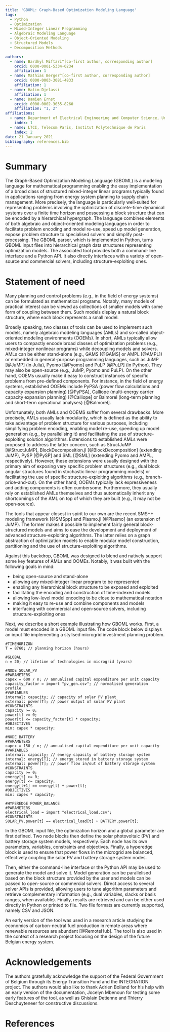 ```yaml
---
title: 'GBOML: Graph-Based Optimization Modeling Language'
tags:
  - Python
  - Optimization
  - Mixed-Integer Linear Programming
  - Algebraic Modeling Language
  - Object-Oriented Modeling
  - Structured Models
  - Decomposition Methods

authors:
  - name: Bardhyl Miftari^[co-first author, corresponding author]
    orcid: 0000-0001-5334-0234
    affiliation: 1
  - name: Mathias Berger^[co-first author, corresponding author]
    orcid: 0000-0003-3081-4833
    affiliation: 1
  - name: Hatim Djelassi
    affiliation: 1
  - name: Damien Ernst
    orcid: 0000-0002-3035-8260
    affiliation: "1, 2"
affiliations:
  - name: Department of Electrical Engineering and Computer Science, University of Liège
    index: 1
  - name: LTCI, Telecom Paris, Institut Polytechnique de Paris
    index: 2
date: 21 January 2021
bibliography: references.bib
---
```


# Summary

The Graph-Based Optimization Modeling Language (GBOML) is a modeling language for mathematical programming enabling the easy implementation of a broad class of structured mixed-integer linear programs typically found in applications ranging from energy system planning to supply chain management. More precisely, the language is particularly well-suited for representing problems involving the optimization of discrete-time dynamical systems over a finite time horizon and possessing a block structure that can be encoded by a hierarchical hypergraph. The language combines elements of both algebraic and object-oriented modeling languages in order to facilitate problem encoding and model re-use, speed up model generation, expose problem structure to specialised solvers and simplify post-processing. The GBOML parser, which is implemented in Python, turns GBOML input files into hierarchical graph data structures representing optimization models. The associated tool provides both a command-line interface and a Python API. It also directly interfaces with a variety of open-source and commercial solvers, including structure-exploiting ones.

# Statement of need

Many planning and control problems (e.g., in the field of energy systems) can be formulated as mathematical programs. Notably, many models of practical interest can be viewed as collections of smaller models with some form of coupling between them. Such models display a natural block structure, where each block represents a small model.

Broadly speaking, two classes of tools can be used to implement such models, namely algebraic modeling languages (AMLs) and so-called object-oriented modeling environments (OOEMs). In short, AMLs typically allow users to compactly encode broad classes of optimization problems (e.g., mixed-integer nonlinear programs) while decoupling models and solvers. AMLs can be either stand-alone (e.g., GAMS [@GAMS] or AMPL [@AMPL]) or embedded in general-purpose programming languages, such as JuMP [@JuMP] (in Julia), Pyomo [@Pyomo] and PuLP [@PuLP] (in Python). They may also be open-source (e.g., JuMP, Pyomo and PuLP). On the other hand, OOEMs usually make it easy to construct instances of specific problems from pre-defined components. For instance, in the field of energy systems, established OOEMs include PyPSA (power flow calculations and capacity expansion planning) [@PyPSA], Calliope (multi-energy carrier capacity expansion planning) [@Calliope] or Balmorel (long-term planning and short-term operational analyses) [@Balmorel].

Unfortunately, both AMLs and OOEMS suffer from several drawbacks. More precisely, AMLs usually lack modularity, which is defined as the ability to take advantage of problem structure for various purposes, including simplifying problem encoding, enabling model re-use, speeding up model generation (e.g., by parallelising it) and facilitating the use of structure-exploiting solution algorithms. Extensions to established AMLs were proposed to address the latter concern, such as StructJuMP [@StructJuMP], BlockDecomposition.jl [@BlockDecomposition] (extending JuMP), PySP [@PySP] and SML [@SML] (extending Pyomo and AMPL, respectively). However, these extensions were usually designed with the primary aim of exposing very specific problem structures (e.g., dual block angular structures found in stochastic linear  programming models) or facilitating the use of specific structure-exploiting algorithms (e.g., branch-price-and-cut). On the other hand, OOEMs typically lack expressiveness and adding components is often cumbersome. Furthermore, they usually rely on established AMLs themselves and thus automatically inherit any shortcomings of the AML on top of which they are built (e.g., it may not be open-source).

The tools that appear closest in spirit to our own are the recent SMS++ modeling framework [@SMSpp] and Plasmo.jl [@Plasmo] (an extension of JuMP). The former makes it possible to implement fairly general block-structured models and aims to ease the development and deployment of advanced structure-exploiting algorithms. The latter relies on a graph abstraction of optimization models to enable modular model construction, partitioning and the use of structure-exploiting algorithms.

Against this backdrop, GBOML was designed to blend and natively support some key features of AMLs and OOMEs. Notably, it was built with the following goals in mind:

- being open-source and stand-alone
- allowing any mixed-integer linear program to be represented
- enabling any hierarchical block structure to be exposed and exploited
- facilitating the encoding and construction of time-indexed models
- allowing low-level model encoding to be close to mathematical notation
- making it easy to re-use and combine components and models
- interfacing with commercial and open-source solvers, including structure-exploiting ones

Next, we describe a short example illustrating how GBOML works. First, a model must encoded in a GBOML input file. The code block below displays an input file implementing a stylised microgrid investment planning problem.

	#TIMEHORIZON
	T = 8760; // planning horizon (hours)

	#GLOBAL
	n = 20; // lifetime of technologies in microgrid (years)

	#NODE SOLAR_PV
	#PARAMETERS
	capex = 600 / n; // annualised capital expenditure per unit capacity
	capacity_factor = import "pv_gen.csv"; // normalised generation profile
	#VARIABLES
	internal: capacity; // capacity of solar PV plant
	external: power[T]; // power output of solar PV plant
	#CONSTRAINTS
	capacity >= 0;
	power[t] >= 0;
	power[t] <= capacity_factor[t] * capacity;
	#OBJECTIVES
	min: capex * capacity;

	#NODE BATTERY
	#PARAMETERS
	capex = 150 / n; // annualised capital expenditure per unit capacity
	#VARIABLES
	internal: capacity; // energy capacity of battery storage system
	internal: energy[T]; // energy stored in battery storage system
	external: power[T]; // power flow in/out of battery storage system
	#CONSTRAINTS
	capacity >= 0;
	energy[t] >= 0;
	energy[t] <= capacity;
	energy[t+1] == energy[t] + power[t];
	#OBJECTIVES
	min: capex * capacity;

	#HYPEREDGE POWER_BALANCE
	#PARAMETERS
	electrical_load = import "electrical_load.csv";
	#CONSTRAINTS
	SOLAR_PV.power[t] == electrical_load[t] + BATTERY.power[t];

In the GBOML input file, the optimization horizon and a global parameter are first defined. Two node blocks then define the solar photovoltaic (PV) and battery storage system models, respectively. Each node has its own parameters, variables, constraints and objectives. Finally, a hyperedge block is used to ensure that power flows in the microgrid are balanced, effectively coupling the solar PV and battery storage system nodes.

Then, either the command-line interface or the Python API may be used to generate the model and solve it. Model generation can be parallelised based on the block structure provided by the user and models can be passed to open-source or commercial solvers. Direct access to several solver APIs is provided, allowing users to tune algorithm parameters and retrieve complementary information (e.g., dual variables, slacks or basis ranges, when available). Finally, results are retrieved and can be either used directly in Python or printed to file. Two file formats are currently supported, namely CSV and JSON.

An early version of the tool was used in a research article studying the economics of carbon-neutral fuel production in remote areas where renewable resources are abundant [@RemoteHub]. The tool is also used in the context of a research project focusing on the design of the future Belgian energy system.

# Acknowledgements

The authors gratefully acknowledge the support of the Federal Government of Belgium through its Energy Transition Fund and the INTEGRATION project. The authors would also like to thank Adrien Bolland for his help with an early version of the documentation, Jocelyn Mbenoun for testing some early features of the tool, as well as Ghislain Detienne and Thierry Deschuyteneer for constructive discussions.

# References

